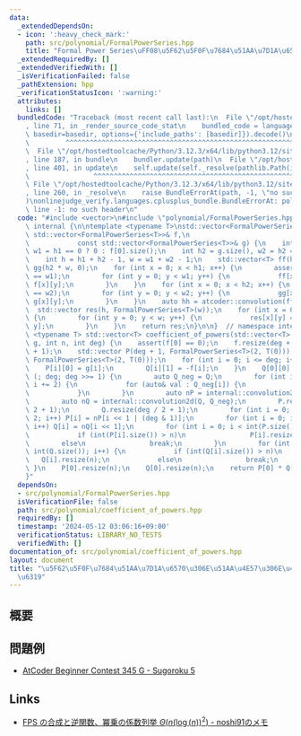 ```yaml
---
data:
  _extendedDependsOn:
  - icon: ':heavy_check_mark:'
    path: src/polynomial/FormalPowerSeries.hpp
    title: "Formal Power Series\uFF08\u5F62\u5F0F\u7684\u51AA\u7D1A\u6570\uFF09"
  _extendedRequiredBy: []
  _extendedVerifiedWith: []
  _isVerificationFailed: false
  _pathExtension: hpp
  _verificationStatusIcon: ':warning:'
  attributes:
    links: []
  bundledCode: "Traceback (most recent call last):\n  File \"/opt/hostedtoolcache/Python/3.12.3/x64/lib/python3.12/site-packages/onlinejudge_verify/documentation/build.py\"\
    , line 71, in _render_source_code_stat\n    bundled_code = language.bundle(stat.path,\
    \ basedir=basedir, options={'include_paths': [basedir]}).decode()\n          \
    \         ^^^^^^^^^^^^^^^^^^^^^^^^^^^^^^^^^^^^^^^^^^^^^^^^^^^^^^^^^^^^^^^^^^^^^^^^^^^^^^^^^\n\
    \  File \"/opt/hostedtoolcache/Python/3.12.3/x64/lib/python3.12/site-packages/onlinejudge_verify/languages/cplusplus.py\"\
    , line 187, in bundle\n    bundler.update(path)\n  File \"/opt/hostedtoolcache/Python/3.12.3/x64/lib/python3.12/site-packages/onlinejudge_verify/languages/cplusplus_bundle.py\"\
    , line 401, in update\n    self.update(self._resolve(pathlib.Path(included), included_from=path))\n\
    \                ^^^^^^^^^^^^^^^^^^^^^^^^^^^^^^^^^^^^^^^^^^^^^^^^^^^^^^^^^\n \
    \ File \"/opt/hostedtoolcache/Python/3.12.3/x64/lib/python3.12/site-packages/onlinejudge_verify/languages/cplusplus_bundle.py\"\
    , line 260, in _resolve\n    raise BundleErrorAt(path, -1, \"no such header\"\
    )\nonlinejudge_verify.languages.cplusplus_bundle.BundleErrorAt: polynomial/FormalPowerSeries.hpp:\
    \ line -1: no such header\n"
  code: "#include <vector>\n#include \"polynomial/FormalPowerSeries.hpp\"\n\nnamespace\
    \ internal {\n\ntemplate <typename T>\nstd::vector<FormalPowerSeries<T>> convolution2d(const\
    \ std::vector<FormalPowerSeries<T>>& f,\n                                    \
    \            const std::vector<FormalPowerSeries<T>>& g) {\n    int h1 = f.size(),\
    \ w1 = h1 == 0 ? 0 : f[0].size();\n    int h2 = g.size(), w2 = h2 == 0 ? 0 : g[0].size();\n\
    \    int h = h1 + h2 - 1, w = w1 + w2 - 1;\n    std::vector<T> ff(h1 * w, 0),\
    \ gg(h2 * w, 0);\n    for (int x = 0; x < h1; x++) {\n        assert(f[x].size()\
    \ == w1);\n        for (int y = 0; y < w1; y++) {\n            ff[x * w + y] =\
    \ f[x][y];\n        }\n    }\n    for (int x = 0; x < h2; x++) {\n        assert(g[x].size()\
    \ == w2);\n        for (int y = 0; y < w2; y++) {\n            gg[x * w + y] =\
    \ g[x][y];\n        }\n    }\n    auto hh = atcoder::convolution(ff, gg);\n  \
    \  std::vector res(h, FormalPowerSeries<T>(w));\n    for (int x = 0; x < h; x++)\
    \ {\n        for (int y = 0; y < w; y++) {\n            res[x][y] = hh[x * w +\
    \ y];\n        }\n    }\n    return res;\n}\n\n}  // namespace internal\n\ntemplate\
    \ <typename T> std::vector<T> coefficient_of_powers(std::vector<T> f, std::vector<T>\
    \ g, int n, int deg) {\n    assert(f[0] == 0);\n    f.resize(deg + 1);\n    g.resize(deg\
    \ + 1);\n    std::vector P(deg + 1, FormalPowerSeries<T>(2, T(0))), Q(deg + 1,\
    \ FormalPowerSeries<T>(2, T(0)));\n    for (int i = 0; i <= deg; i++) {\n    \
    \    P[i][0] = g[i];\n        Q[i][1] = -f[i];\n    }\n    Q[0][0] = 1;\n    for\
    \ (; deg; deg >>= 1) {\n        auto Q_neg = Q;\n        for (int i = 1; i < int(Q_neg.size());\
    \ i += 2) {\n            for (auto& val : Q_neg[i]) {\n                val = -val;\n\
    \            }\n        }\n        auto nP = internal::convolution2d(P, Q_neg);\n\
    \        auto nQ = internal::convolution2d(Q, Q_neg);\n        P.resize(deg /\
    \ 2 + 1);\n        Q.resize(deg / 2 + 1);\n        for (int i = 0; i <= deg /\
    \ 2; i++) P[i] = nP[i << 1 | (deg & 1)];\n        for (int i = 0; i <= deg / 2;\
    \ i++) Q[i] = nQ[i << 1];\n        for (int i = 0; i < int(P.size()); i++) {\n\
    \            if (int(P[i].size()) > n)\n                P[i].resize(n);\n    \
    \        else\n                break;\n        }\n        for (int i = 0; i <\
    \ int(Q.size()); i++) {\n            if (int(Q[i].size()) > n)\n             \
    \   Q[i].resize(n);\n            else\n                break;\n        }\n   \
    \ }\n    P[0].resize(n);\n    Q[0].resize(n);\n    return P[0] * Q[0].inv();\n\
    }"
  dependsOn:
  - src/polynomial/FormalPowerSeries.hpp
  isVerificationFile: false
  path: src/polynomial/coefficient_of_powers.hpp
  requiredBy: []
  timestamp: '2024-05-12 03:06:16+09:00'
  verificationStatus: LIBRARY_NO_TESTS
  verifiedWith: []
documentation_of: src/polynomial/coefficient_of_powers.hpp
layout: document
title: "\u5F62\u5F0F\u7684\u51AA\u7D1A\u6570\u306E\u51AA\u4E57\u306E\u4FC2\u6570\u5217\
  \u6319"
---
```


## 概要


## 問題例
- [AtCoder Beginner Contest 345 G - Sugoroku 5](https://atcoder.jp/contests/abc345/tasks/abc345_g)

## Links
- [FPS の合成と逆関数、冪乗の係数列挙 $Θ(n (\log(n))^2)$ - noshi91のメモ](https://noshi91.hatenablog.com/entry/2024/03/16/224034)
